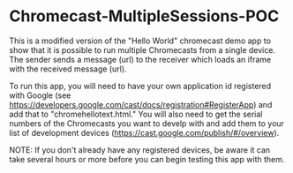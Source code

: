 Chromecast-MultipleSessions-POC
===============================

This is a modified version of the "Hello World" chromecast demo app to show that it is possible to run multiple Chromecasts from a single device. The sender sends a message (url) to the receiver which loads an iframe with the received message (url).

To run this app, you will need to have your own application id registered with Google (see https://developers.google.com/cast/docs/registration#RegisterApp) and add that to "chromehellotext.html."  You will also need to get the serial numbers of the Chromecasts you want to develp with and add them to your list of development devices (https://cast.google.com/publish/#/overview).

NOTE: If you don't already have any registered devices, be aware it can take several hours or more before you can begin testing this app with them.
